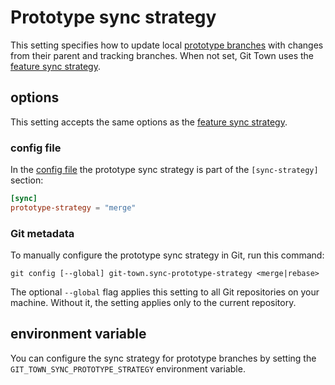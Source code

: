 # Prototype sync strategy

This setting specifies how to update local
[prototype branches](../branch-types.md#prototype-branches) with changes from
their parent and tracking branches. When not set, Git Town uses the
[feature sync strategy](sync-feature-strategy.md).

## options

This setting accepts the same options as the
[feature sync strategy](sync-feature-strategy.md#options).

### config file

In the [config file](../configuration-file.md) the prototype sync strategy is
part of the `[sync-strategy]` section:

```toml
[sync]
prototype-strategy = "merge"
```

### Git metadata

To manually configure the prototype sync strategy in Git, run this command:

```wrap
git config [--global] git-town.sync-prototype-strategy <merge|rebase>
```

The optional `--global` flag applies this setting to all Git repositories on
your machine. Without it, the setting applies only to the current repository.

## environment variable

You can configure the sync strategy for prototype branches by setting the
`GIT_TOWN_SYNC_PROTOTYPE_STRATEGY` environment variable.
